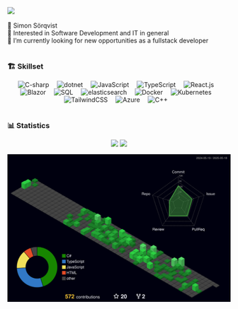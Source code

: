 ![](https://capsule-render.vercel.app/api?type=venom&height=200&color=gradient&text=Hello!&animation=fadeIn&strokeWidth=1&fontColor=212830&stroke=D1D7E0&textBg=false&fontSize=42)

👋 Simon Sörqvist<br/>
👀 Interested in Software Development and IT in general<br/>
🌱 I’m currently looking for new opportunities as a fullstack developer<br/>

#

### 🏗️ Skillset 

<div align="center">
  <img alt="C-sharp" width="45px" src="https://cdn.jsdelivr.net/gh/devicons/devicon/icons/csharp/csharp-original.svg"/>
  <img width="10" />
  <img alt="dotnet" width="45px" src="https://cdn.jsdelivr.net/gh/devicons/devicon@latest/icons/dotnetcore/dotnetcore-original.svg" />
  <img width="10" />
  <img alt="JavaScript" width="45px" src="https://cdn.jsdelivr.net/gh/devicons/devicon/icons/javascript/javascript-original.svg" />
  <img width="10" />
  <img alt="TypeScript" width="45px" src="https://cdn.jsdelivr.net/gh/devicons/devicon/icons/typescript/typescript-original.svg" />
  <img width="10" />
  <img alt="React.js" width="45px" src="https://cdn.jsdelivr.net/gh/devicons/devicon/icons/react/react-original-wordmark.svg" />
  <img width="10" />
  <img alt="Blazor" width="45px" src="https://cdn.jsdelivr.net/gh/devicons/devicon@latest/icons/blazor/blazor-original.svg" />
  <img width="10" />
  <img alt="SQL" width="45px" src="https://cdn.jsdelivr.net/gh/devicons/devicon@latest/icons/azuresqldatabase/azuresqldatabase-original.svg" />
  <img width="10" />
  <img alt="elasticsearch" width="45px" src="https://www.vectorlogo.zone/logos/elastic/elastic-icon.svg" />
  <img width="10" />
  <img alt="Docker" width="45px" src="https://cdn.jsdelivr.net/gh/devicons/devicon@latest/icons/docker/docker-plain-wordmark.svg" />
  <img width="10" />
  <img alt="Kubernetes" width="45px" src="https://cdn.jsdelivr.net/gh/devicons/devicon@latest/icons/kubernetes/kubernetes-original.svg" />
  <img width="10" />
  <img alt="TailwindCSS" width="45px" src="https://cdn.jsdelivr.net/gh/devicons/devicon@latest/icons/tailwindcss/tailwindcss-original.svg" />
  <img width="10" />
  <img alt="Azure" width="45px" src="https://cdn.jsdelivr.net/gh/devicons/devicon@latest/icons/azure/azure-original.svg" />
  <img width="10" />    
  <img alt="C++" width="45px" src="https://cdn.jsdelivr.net/gh/devicons/devicon/icons/cplusplus/cplusplus-original.svg" />
  <img width="10" />
</div>

#

### 📊 Statistics

<div align="center">
  <img src="https://nirzak-streak-stats.vercel.app?user=simon-s-99&theme=github-dark&hide_border=true" />
  <img src="http://github-profile-summary-cards.vercel.app/api/cards/repos-per-language?username=simon-s-99&theme=github_dark" />
</div>

![](./profile-3d-contrib/profile-night-green.svg)

